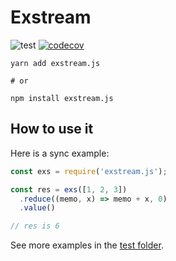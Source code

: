 # Exstream

![test](https://github.com/micheletriaca/exstream/actions/workflows/main.yaml/badge.svg)
[![codecov](https://codecov.io/gh/micheletriaca/exstream/branch/master/graph/badge.svg?token=THUY7JE2UC)](https://codecov.io/gh/micheletriaca/exstream)


```shell
yarn add exstream.js

# or

npm install exstream.js
```

## How to use it

Here is a sync example:

```javascript
const exs = require('exstream.js');

const res = exs([1, 2, 3])
  .reduce((memo, x) => memo + x, 0)
  .value()

// res is 6
```

See more examples in the [test folder](./test).

